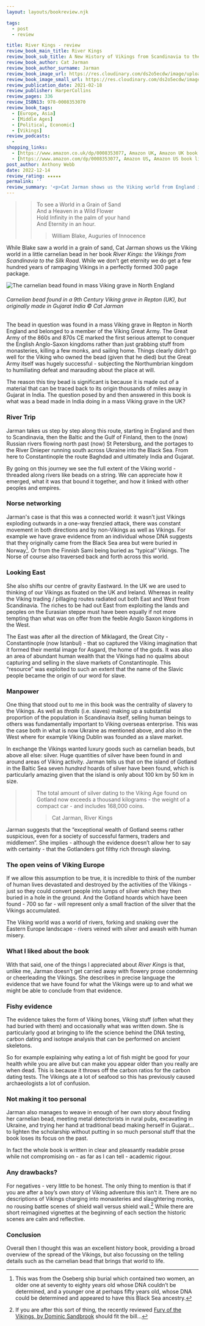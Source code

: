 ```yaml
---
layout: layouts/bookreview.njk

tags:
  - post
  - review

title: River Kings - review
review_book_main_title: River Kings
review_book_sub_title: A New History of Vikings from Scandinavia to the Silk Roads by Cat Jarman
review_book_author: Cat Jarman
review_book_author_surname: Jarman
review_book_image_url: https://res.cloudinary.com/ds2o5ecdw/image/upload/acovers/0008353077.02._SCL_.jpg
review_book_image_small_url: https://res.cloudinary.com/ds2o5ecdw/image/upload/acovers/0008353077.02._SCM_.jpg
review_publication_date: 2021-02-18
review_publisher: HarperCollins
review_pages: 336
review_ISBN13: 978-0008353070
review_book_tags:
  - [Europe, Asia]
  - [Middle Ages]
  - [Political, Economic]
  - [Vikings]
review_podcasts:
  - 
shopping_links:
  - [https://www.amazon.co.uk/dp/0008353077, Amazon UK, Amazon UK book link]
  - [https://www.amazon.com/dp/0008353077, Amazon US, Amazon US book link]
post_author: Anthony Webb
date: 2022-12-14
review_rating: ★★★★★
permalink: ''
review_summary: '<p>Cat Jarman shows us the Viking world from England in the West to India in the East, following the trail of small carnelian bead found in a Viking grave in Repton.</p><p>This is an excellent history book - describing the evidence that we have for what the Vikings were up to as they roamed the river systems of Eastern Europe, and stringing this together in a compelling and very readable story.</p>'
---
```

>> To see a World in a Grain of Sand  
And a Heaven in a Wild Flower  
Hold Infinity in the palm of your hand  
And Eternity in an hour.
>>> William Blake, Auguries of Innocence

While Blake saw a world in a grain of sand, Cat Jarman shows us the Viking world in a little carnelian bead in her book _River Kings: the Vikings from Scandinavia to the Silk Road_. While we don’t get eternity we do get a few hundred years of rampaging Vikings in a perfectly formed 300 page package.

![The carnelian bead found in mass Viking grave in North England](https://res.cloudinary.com/ds2o5ecdw/image/upload/v1670793579/posts/Carnelian_bead.png#center)
###### Carnelian bead found in a 9th Century Viking grave in Repton (UK), but originally made in Gujarat India © Cat Jarman

The bead in question was found in a mass Viking grave in Repton in North England and belonged to a member of the Viking Great Army. The Great Army of the 860s and 870s CE marked the first serious attempt to conquer the English Anglo-Saxon kingdoms rather than just grabbing stuff from monasteries, killing a few monks, and sailing home. Things clearly didn’t go well for the Viking who owned the bead (given that he died) but the Great Army itself was hugely successful - subjecting the Northumbrian kingdom to humiliating defeat and marauding about the place at will.

The reason this tiny bead is significant is because it is made out of a material that can be traced back to its origin thousands of miles away in Gujarat in India. The question posed by and then answered in this book is what was a bead made in India doing in a mass Viking grave in the UK?

### River Trip

Jarman takes us step by step along this route, starting in England and then to Scandinavia, then the Baltic and the Gulf of Finland, then to the (now) Russian rivers flowing north past (now) St Petersburg, and the portages to the River Dnieper running south across Ukraine into the Black Sea. From here to Constantinople the route Baghdad and ultimately India and Gujarat.

By going on this journey we see the full extent of the Viking world - threaded along rivers like beads on a string. We can appreciate how it emerged, what it was that bound it together, and how it linked with other peoples and empires.

### Norse networking

Jarman's case is that this was a connected world: it wasn’t just Vikings exploding outwards in a one-way frenzied attack, there was constant movement in both directions and by non-Vikings as well as Vikings. For example we have grave evidence from an individual whose DNA suggests that they originally came from the Black Sea area but were buried in Norway[^1]. Or from the Finnish Sami being buried as “typical” Vikings. The Norse of course also traversed back and forth across this world.

### Looking East

She also shifts our centre of gravity Eastward. In the UK we are used to thinking of our Vikings as fixated on the UK and Ireland. Whereas in reality the Viking trading / pillaging routes radiated out both East and West from Scandinavia. The riches to be had out East from exploiting the lands and peoples on the Eurasian steppe must have been equally if not more tempting than what was on offer from the feeble Anglo Saxon kingdoms in the West.

The East was after all the direction of Miklagard, the Great City - Constantinople (now Istanbul) - that so captured the Viking imagination that it formed their mental image for Asgard, the home of the gods. It was also an area of abundant human wealth that the Vikings had no qualms about capturing and selling in the slave markets of Constantinople. This “resource” was exploited to such an extent that the name of the Slavic people became the origin of our word for slave.

### Manpower

One thing that stood out to me in this book was the centrality of slavery to the Vikings. As well as _thralls_ (i.e. slaves) making up a substantial proportion of the population in Scandinavia itself, selling human beings to others was fundamentally important to Viking overseas enterprise. This was the case both in what is now Ukraine as mentioned above, and also in the West where for example Viking Dublin was founded as a slave market.

In exchange the Vikings wanted luxury goods such as carnelian beads, but above all else: silver. Huge quantities of silver have been found in and around areas of Viking activity. Jarman tells us that on the island of Gotland in the Baltic Sea seven _hundred_ hoards of silver have been found, which is particularly amazing given that the island is only about 100 km by 50 km in size.

>>The total amount of silver dating to the Viking Age found on Gotland now exceeds a thousand kilograms - the weight of a compact car - and includes 168,000 coins.
>>> Cat Jarman, River Kings

Jarman suggests that the “exceptional wealth of Gotland seems rather suspicious, even for a society of successful farmers, traders and middlemen”. She implies - although the evidence doesn’t allow her to say with certainty - that the Gotlanders got filthy rich through slaving.

### The open veins of Viking Europe

If we allow this assumption to be true, it is incredible to think of the number of human lives devastated and destroyed by the activities of the Vikings - just so they could convert people into lumps of silver which they then buried in a hole in the ground. And the Gotland hoards which have been found - 700 so far - will represent only a small fraction of the silver that the Vikings accumulated.

The Viking world was a world of rivers, forking and snaking over the Eastern Europe landscape - rivers veined with silver and awash with human misery.

### What I liked about the book

With that said, one of the things I appreciated about _River Kings_ is that, unlike me, Jarman doesn’t get carried away with flowery prose condemning or cheerleading the Vikings. She describes in precise language the evidence that we have found for what the Vikings were up to and what we might be able to conclude from that evidence.

### Fishy evidence

The evidence takes the form of Viking bones, Viking stuff (often what they had buried with them) and occasionally what was written down. She is particularly good at bringing to life the science behind the DNA testing, carbon dating and isotope analysis that can be performed on ancient skeletons.

So for example explaining why eating a lot of fish might be good for your health while you are alive but can make you appear older than you really are when dead. This is because it throws off the carbon ratios for the carbon dating tests. The Vikings ate a lot of seafood so this has previously caused archaeologists a lot of confusion.

### Not making it too personal

Jarman also manages to weave in enough of her own story about finding her carnelian bead, meeting metal detectorists in rural pubs, excavating in Ukraine, and trying her hand at traditional bead making herself in Gujarat... to lighten the scholarship without putting in so much personal stuff that the book loses its focus on the past.

In fact the whole book is written in clear and pleasantly readable prose while not compromising on - as far as I can tell - academic rigour.

### Any drawbacks?

For negatives - very little to be honest. The only thing to mention is that if you are after a boy’s own story of Viking adventure this isn’t it. There are no descriptions of Vikings charging into monasteries and slaughtering monks, no rousing battle scenes of shield wall versus shield wall.[^2] While there are short reimagined vignettes at the beginning of each section the historic scenes are calm and reflective.

### Conclusion

Overall then I thought this was an excellent history book, providing a broad overview of the spread of the Vikings, but also focussing on the telling details such as the carnelian bead that brings that world to life.


[^1]: This was from the Oseberg ship burial which contained two women, an older one at seventy to eighty years old whose DNA couldn’t be determined, and a younger one at perhaps fifty years old, whose DNA could be determined and appeared to have this Black Sea ancestry.

[^2]: If you are after this sort of thing, the recently reviewed [Fury of the Vikings, by Dominic Sandbrook](https://popularhistorybooks.com/posts/reviews/2022-11-29-review-adventures_in_time_vikings/) should fit the bill...